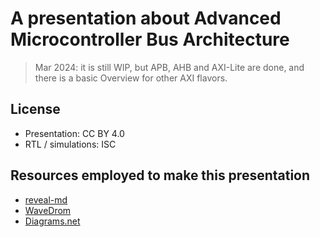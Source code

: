 # A presentation about Advanced Microcontroller Bus Architecture

> Mar 2024: it is still WIP, but APB, AHB and AXI-Lite are done, and there is a basic Overview for other AXI flavors.

## License

* Presentation: CC BY 4.0
* RTL / simulations: ISC

## Resources employed to make this presentation

* [reveal-md](https://github.com/webpro/reveal-md)
* [WaveDrom](https://wavedrom.com)
* [Diagrams.net](https://app.diagrams.net)
